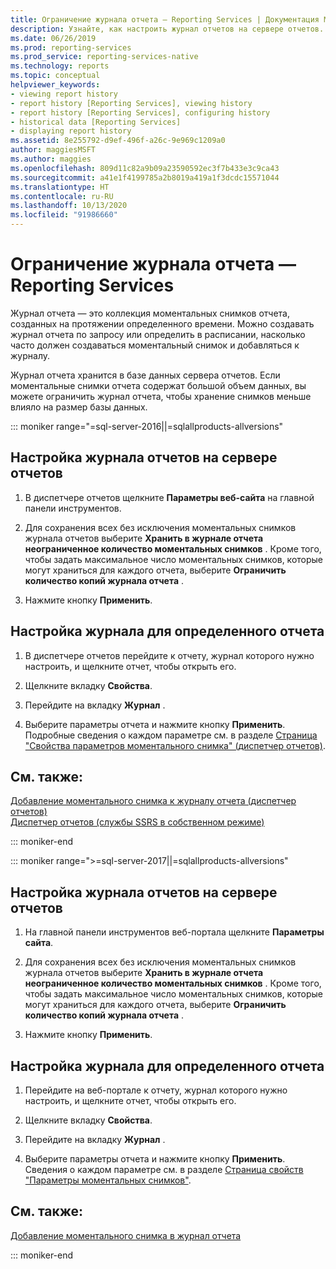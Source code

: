 ```yaml
---
title: Ограничение журнала отчета — Reporting Services | Документация Майкрософт
description: Узнайте, как настроить журнал отчетов на сервере отчетов. Также узнайте, как настроить журнал для определенного отчета.
ms.date: 06/26/2019
ms.prod: reporting-services
ms.prod_service: reporting-services-native
ms.technology: reports
ms.topic: conceptual
helpviewer_keywords:
- viewing report history
- report history [Reporting Services], viewing history
- report history [Reporting Services], configuring history
- historical data [Reporting Services]
- displaying report history
ms.assetid: 8e255792-d9ef-496f-a26c-9e969c1209a0
author: maggiesMSFT
ms.author: maggies
ms.openlocfilehash: 809d11c82a9b09a23590592ec3f7b433e3c9ca43
ms.sourcegitcommit: a41e1f4199785a2b8019a419a1f3dcdc15571044
ms.translationtype: HT
ms.contentlocale: ru-RU
ms.lasthandoff: 10/13/2020
ms.locfileid: "91986660"
---
```

# <a name="limit-report-history---reporting-services"></a>Ограничение журнала отчета — Reporting Services
  Журнал отчета — это коллекция моментальных снимков отчета, созданных на протяжении определенного времени. Можно создавать журнал отчета по запросу или определить в расписании, насколько часто должен создаваться моментальный снимок и добавляться к журналу.  
  
 Журнал отчета хранится в базе данных сервера отчетов. Если моментальные снимки отчета содержат большой объем данных, вы можете ограничить журнал отчета, чтобы хранение снимков меньше влияло на размер базы данных.  

::: moniker range="=sql-server-2016||=sqlallproducts-allversions"
  
## <a name="to-configure-report-history-for-a-report-server"></a>Настройка журнала отчетов на сервере отчетов  
  
1.  В диспетчере отчетов щелкните **Параметры веб-сайта** на главной панели инструментов.  
  
2.  Для сохранения всех без исключения моментальных снимков журнала отчетов выберите **Хранить в журнале отчета неограниченное количество моментальных снимков** . Кроме того, чтобы задать максимальное число моментальных снимков, которые могут храниться для каждого отчета, выберите **Ограничить количество копий журнала отчета** .  
  
3.  Нажмите кнопку **Применить**.  
  
## <a name="to-configure-report-history-for-a-specific-report"></a>Настройка журнала для определенного отчета  
  
1.  В диспетчере отчетов перейдите к отчету, журнал которого нужно настроить, и щелкните отчет, чтобы открыть его.  
  
2.  Щелкните вкладку **Свойства**.  
  
3.  Перейдите на вкладку **Журнал** .  
  
4.  Выберите параметры отчета и нажмите кнопку **Применить**. Подробные сведения о каждом параметре см. в разделе [Страница "Свойства параметров моментального снимка" (диспетчер отчетов)](/previous-versions/sql/sql-server-2016/ms189952(v=sql.130)).  
  
## <a name="see-also"></a>См. также:  
 [Добавление моментального снимка к журналу отчета (диспетчер отчетов)](../../reporting-services/report-server/add-a-snapshot-to-report-history-report-manager.md)   
 [Диспетчер отчетов (службы SSRS в собственном режиме)](../web-portal-ssrs-native-mode.md)  

::: moniker-end

::: moniker range=">=sql-server-2017||=sqlallproducts-allversions"

## <a name="to-configure-report-history-for-a-report-server"></a>Настройка журнала отчетов на сервере отчетов  
  
1.  На главной панели инструментов веб-портала щелкните **Параметры сайта**.  
  
2.  Для сохранения всех без исключения моментальных снимков журнала отчетов выберите **Хранить в журнале отчета неограниченное количество моментальных снимков** . Кроме того, чтобы задать максимальное число моментальных снимков, которые могут храниться для каждого отчета, выберите **Ограничить количество копий журнала отчета** .  
  
3.  Нажмите кнопку **Применить**.  
  
## <a name="to-configure-report-history-for-a-specific-report"></a>Настройка журнала для определенного отчета  
  
1.  Перейдите на веб-портале к отчету, журнал которого нужно настроить, и щелкните отчет, чтобы открыть его.  
  
2.  Щелкните вкладку **Свойства**.  
  
3.  Перейдите на вкладку **Журнал** .  
  
4.  Выберите параметры отчета и нажмите кнопку **Применить**. Сведения о каждом параметре см. в разделе [Страница свойств "Параметры моментальных снимков"](/previous-versions/sql/sql-server-2016/ms189952(v=sql.130)).  
  
## <a name="see-also"></a>См. также:  
 [Добавление моментального снимка в журнал отчета](../../reporting-services/report-server/add-a-snapshot-to-report-history-report-manager.md)   

::: moniker-end
